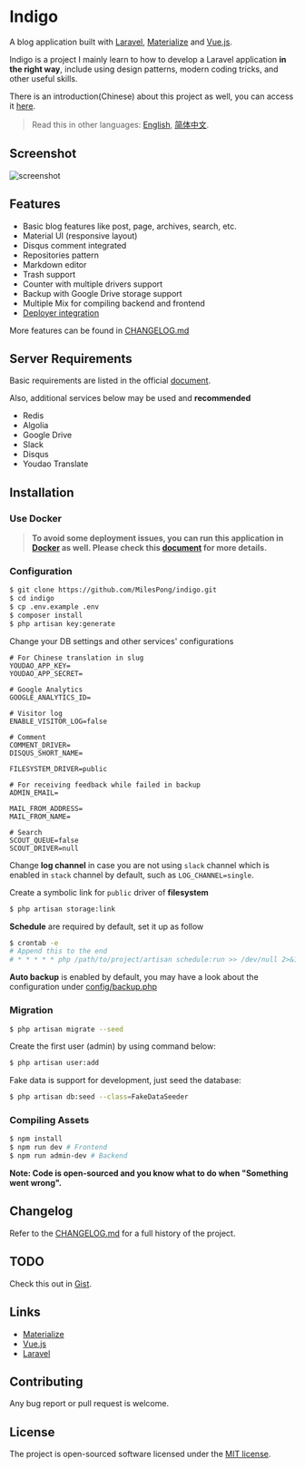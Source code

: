 # Indigo

A blog application built with [Laravel](https://laravel.com), [Materialize](http://materializecss.com) and [Vue.js](https://vuejs.org/).

Indigo is a project I mainly learn to how to develop a Laravel application **in the right way**, include using design patterns, modern coding tricks, and other useful skills.

There is an introduction(Chinese) about this project as well, you can access it [here](https://immiles.com/articles/indigo).

> Read this in other languages: [English](https://github.com/MilesPong/indigo), [简体中文](https://github.com/MilesPong/indigo/blob/master/README_zh.md).

## Screenshot

![screenshot](https://user-images.githubusercontent.com/5867628/37555740-48334dc4-2a27-11e8-973f-f54f96d9e912.png)

## Features

 - Basic blog features like post, page, archives, search, etc.
 - Material UI (responsive layout)
 - Disqus comment integrated
 - Repositories pattern
 - Markdown editor
 - Trash support
 - Counter with multiple drivers support
 - Backup with Google Drive storage support
 - Multiple Mix for compiling backend and frontend
 - [Deployer integration](https://github.com/MilesPong/laravel-deployer/blob/indigo/README.md)

More features can be found in [CHANGELOG.md](CHANGELOG.md)

## Server Requirements

Basic requirements are listed in the official [document](https://laravel.com/docs/5.5#server-requirements).

Also, additional services below may be used and **recommended**

- Redis
- Algolia
- Google Drive
- Slack
- Disqus
- Youdao Translate

## Installation

### Use Docker

> **To avoid some deployment issues, you can run this application in [Docker](https://www.docker.com/) as well.
> Please check this [document](https://github.com/MilesPong/docker-lnmp/blob/indigo/README.md) for more details.**

### Configuration

```bash
$ git clone https://github.com/MilesPong/indigo.git
$ cd indigo
$ cp .env.example .env
$ composer install
$ php artisan key:generate
```

Change your DB settings and other services' configurations

```
# For Chinese translation in slug
YOUDAO_APP_KEY=
YOUDAO_APP_SECRET=

# Google Analytics
GOOGLE_ANALYTICS_ID=

# Visitor log
ENABLE_VISITOR_LOG=false

# Comment
COMMENT_DRIVER=
DISQUS_SHORT_NAME=

FILESYSTEM_DRIVER=public

# For receiving feedback while failed in backup
ADMIN_EMAIL=

MAIL_FROM_ADDRESS=
MAIL_FROM_NAME=

# Search
SCOUT_QUEUE=false
SCOUT_DRIVER=null
```

Change **log channel** in case you are not using `slack` channel which is enabled in `stack` channel by default, such as `LOG_CHANNEL=single`.

Create a symbolic link for `public` driver of **filesystem** 

```bash
$ php artisan storage:link
```

**Schedule** are required by default, set it up as follow

```bash
$ crontab -e
# Append this to the end
# * * * * * php /path/to/project/artisan schedule:run >> /dev/null 2>&1
```

**Auto backup** is enabled by default, you may have a look about the configuration under [config/backup.php](config/backup.php)

### Migration

```bash
$ php artisan migrate --seed
```

Create the first user (admin) by using command below:

```bash
$ php artisan user:add
```

Fake data is support for development, just seed the database:

```bash
$ php artisan db:seed --class=FakeDataSeeder
```

### Compiling Assets

```bash
$ npm install
$ npm run dev # Frontend
$ npm run admin-dev # Backend
```

**Note: Code is open-sourced and you know what to do when "Something went wrong".**

## Changelog

Refer to the [CHANGELOG.md](CHANGELOG.md) for a full history of the project.

## TODO

Check this out in [Gist](https://gist.github.com/MilesPong/7529f9586fb7070a7f4c56360cdf9475).

## Links

- [Materialize](http://materializecss.com)
- [Vue.js](https://vuejs.org)
- [Laravel](https://laravel.com)

## Contributing

Any bug report or pull request is welcome.

## License

The project is open-sourced software licensed under the [MIT license](https://opensource.org/licenses/MIT).